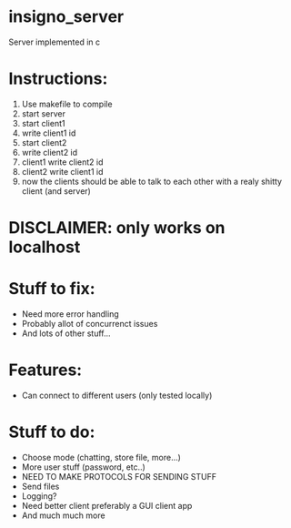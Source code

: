 # insigno_server
Server implemented in c

# Instructions:
1. Use makefile to compile
1. start server
1. start client1
1. write client1 id
1. start client2 
1. write client2 id
1. client1 write client2 id
1. client2 write client1 id
1. now the clients should be able to talk to each other with a realy shitty client (and server)

# DISCLAIMER: only works on localhost

# Stuff to fix:
* Need more error handling
* Probably allot of concurrenct issues
* And lots of other stuff...

# Features:
* Can connect to different users (only tested locally)

# Stuff to do:
* Choose mode (chatting, store file, more...)
* More user stuff (password, etc..)
* NEED TO MAKE PROTOCOLS FOR SENDING STUFF
* Send files
* Logging?
* Need better client preferably a GUI client app
* And much much more

